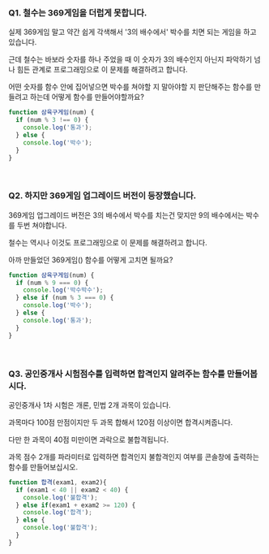 ### Q1. 철수는 369게임을 더럽게 못합니다. 

실제 369게임 말고 약간 쉽게 각색해서 '3의 배수에서' 박수를 치면 되는 게임을 하고 있습니다.

근데 철수는 바보라 숫자를 하나 주었을 때 이 숫자가 3의 배수인지 아닌지 파악하기 넘나 힘든 관계로 프로그래밍으로 이 문제를 해결하려고 합니다.

어떤 숫자를 함수 안에 집어넣으면 박수를 쳐야할 지 말아야할 지 판단해주는 함수를 만들려고 하는데 어떻게 함수를 만들어야할까요?

```javascript
function 삼육구게임(num) {
  if (num % 3 !== 0) {
    console.log('통과');
  } else {
    console.log('박수');
  }
}
```

<br>

### Q2. 하지만 369게임 업그레이드 버전이 등장했습니다. 

369게임 업그레이드 버전은 3의 배수에서 박수를 치는건 맞지만 9의 배수에서는 박수를 두번 쳐야합니다.

철수는 역시나 이것도 프로그래밍으로 이 문제를 해결하려고 합니다.

아까 만들었던 369게임() 함수를 어떻게 고치면 될까요? 
```javascript
function 삼육구게임(num) {
  if (num % 9 === 0) {
    console.log('박수박수');
  } else if (num % 3 === 0) {
    console.log('박수');
  } else {
    console.log('통과');
  }
}
```

<br>

### Q3. 공인중개사 시험점수를 입력하면 합격인지 알려주는 함수를 만들어봅시다.

공인중개사 1차 시험은 개론, 민법 2개 과목이 있습니다.

과목마다 100점 만점이지만 두 과목 합해서 120점 이상이면 합격시켜줍니다. 

다만 한 과목이 40점 미만이면 과락으로 불합격됩니다.  

과목 점수 2개를 파라미터로 입력하면 합격인지 불합격인지 여부를 콘솔창에 출력하는 함수를 만들어보십시오. 

```javascript
function 합격(exam1, exam2){
  if (exam1 < 40 || exam2 < 40) {
    console.log('불합격');
  } else if(exam1 + exam2 >= 120) {
    console.log('합격');
  } else {
    console.log('불합격');
  }
}
```